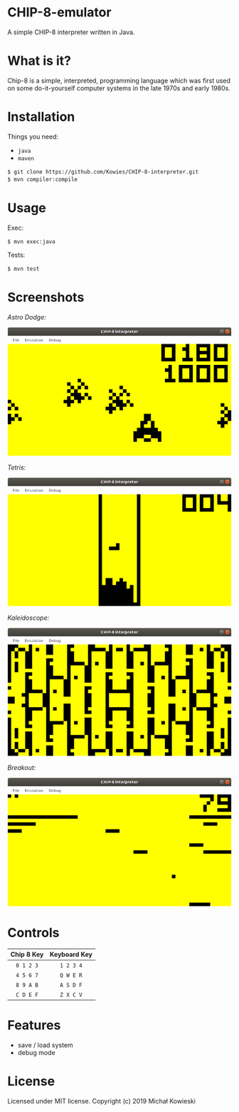 # CHIP-8-emulator
A simple CHIP-8 interpreter written in Java.

# What is it?
Chip-8 is a simple, interpreted, programming language which was first used on some do-it-yourself computer systems in the late 1970s and early 1980s.

# Installation

Things you need:
- `java`
- `maven`

```sh
$ git clone https://github.com/Kowies/CHIP-8-interpreter.git
$ mvn compiler:compile
```

# Usage

Exec:
```sh
$ mvn exec:java
```
Tests:
```sh
$ mvn test
```

# Screenshots

*Astro Dodge:*

![Screenshot](screenshots/Astro_Dodge_screen.png "Astro Dodge")

*Tetris:*

![Screenshot](screenshots/Tetris_screen.png "Tetris")

*Kaleidoscope:*

![Screenshot](screenshots/Kaleidoscope_screen.png "Kaleidoscope")

*Breakout:*

![Screenshot](screenshots/Breakout_screen.png "Breakout")

# Controls

| Chip 8 Key | Keyboard Key |
| :--------: | :----------: |
| `0 1 2 3`  | `1 2 3 4`    |
| `4 5 6 7`  | `Q W E R`    |
| `8 9 A B`  | `A S D F`    |
| `C D E F`  | `Z X C V`    |

# Features

- save / load system
- debug mode

# License
Licensed under MIT license. Copyright (c) 2019 Michał Kowieski
